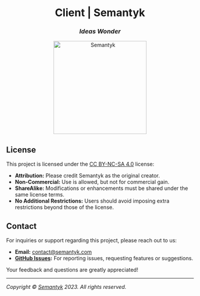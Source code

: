 <h1 align='center'>Client | Semantyk</h1>
<h3 align='center'><i>Ideas Wonder</i></h3>
<p align='center'>
  <img alt='Semantyk' src='https://www.semantyk.com/logo.png' width='250'/>
</p>

## License

This project is licensed under
the [CC BY-NC-SA 4.0](https://creativecommons.org/licenses/by-nc-sa/4.0/)
license:

* **Attribution:** Please credit Semantyk as the original creator.
* **Non-Commercial:** Use is allowed, but not for commercial gain.
* **ShareAlike:** Modifications or enhancements must be shared under the same
  license terms.
* **No Additional Restrictions:** Users should avoid imposing extra restrictions
  beyond those of the license.

## Contact

For inquiries or support regarding this project, please reach out to us:

- **Email:** [contact@semantyk.com](mailto:contact@semantyk.com)
- **[GitHub Issues](https://github.com/projectname/issues):** For reporting
  issues, requesting features or suggestions.

Your feedback and questions are greatly appreciated!

---
<i>Copyright © <a href="https://www.semantyk.com">Semantyk</a> 2023. All rights
reserved.</i>